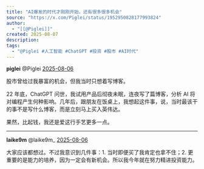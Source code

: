 ```yaml
---
title: "AI爆发的时代才刚刚开始，还有很多很多机会"
source: "https://x.com/Piglei/status/1952950828177993824"
author:
  - "[[@Piglei]]"
created: 2025-08-07
description:
tags:
  - "@Piglei #人工智能 #ChatGPT #投资 #股市 #AI时代"
---
```

**piglei** @Piglei [2025-08-06](https://x.com/Piglei/status/1952950828177993824)

股市曾给过我暴富的机会，但我当时只想着写博客。

22 年底，ChatGPT 问世，我试用产品后彻夜未眠，连夜写了篇博客，分析 AI 将对编程产生何种影响。几年后，跟朋友在饭桌上，我想起这件事，说，当时最该干的事不是写什么博客，而是立刻马上买入英伟达。

果然，比起钱，我还是爱这行手艺更多一点。

---

**laike9m** @laike9m\_ [2025-08-06](https://x.com/laike9m_/status/1952953848148181348)

大家应该都想过。不过我意识到几件事：1. 当时即便买了我肯定也拿不住；2. 更重要的是能力的培养，因为一定会有新机会。所以我今年就在努力精进投资能力。
